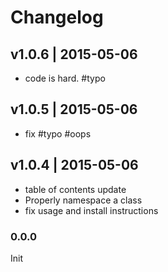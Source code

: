 # Changelog

## v1.0.6 | 2015-05-06
* code is hard. #typo

## v1.0.5 | 2015-05-06
* fix #typo #oops

## v1.0.4 | 2015-05-06
* table of contents update
* Properly namespace a class
* fix usage and install instructions

### 0.0.0
Init



